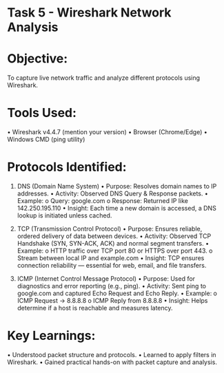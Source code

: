 # Task 5 - Wireshark Network Analysis

# Objective:
To capture live network traffic and analyze different protocols using Wireshark.

# Tools Used:
  •	Wireshark v4.4.7 (mention your version)
  •	Browser (Chrome/Edge)
  •	Windows CMD (ping utility)

# Protocols Identified:
  1. DNS (Domain Name System)
    •	Purpose: Resolves domain names to IP addresses.
    •	Activity: Observed DNS Query & Response packets.
    •	Example:
      o	Query: google.com
      o	Response: Returned IP like 142.250.195.110
    •	Insight: Each time a new domain is accessed, a DNS lookup is initiated unless cached.

  2. TCP (Transmission Control Protocol)
    •	Purpose: Ensures reliable, ordered delivery of data between devices.
    •	Activity: Observed TCP Handshake (SYN, SYN-ACK, ACK) and normal segment transfers.
    •	Example:
      o	HTTP traffic over TCP port 80 or HTTPS over port 443.
      o	Stream between local IP and example.com
    •	Insight: TCP ensures connection reliability — essential for web, email, and file transfers.

  3. ICMP (Internet Control Message Protocol)
    •	Purpose: Used for diagnostics and error reporting (e.g., ping).
    •	Activity: Sent ping to google.com and captured Echo Request and Echo Reply.
    •	Example:
      o	ICMP Request → 8.8.8.8
      o	ICMP Reply from 8.8.8.8
    •	Insight: Helps determine if a host is reachable and measures latency.

# Key Learnings:
  •	Understood packet structure and protocols.
  •	Learned to apply filters in Wireshark.
  •	Gained practical hands-on with packet capture and analysis.
